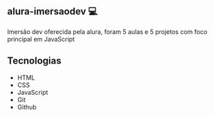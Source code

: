 ## alura-imersaodev 💻
Imersão dev oferecida pela alura, foram 5 aulas e 5 projetos com foco principal em JavaScript

## Tecnologias
- HTML
- CSS
- JavaScript
- Git
- Github
